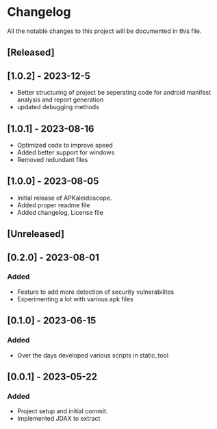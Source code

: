 # Changelog

All the notable changes to this project will be documented in this file.

## [Released]

## [1.0.2] - 2023-12-5
- Better structuring of project be seperating code for android manifest analysis and report generation
- updated debugging methods

## [1.0.1] - 2023-08-16
- Optimized code to improve speed
- Added better support for windows
- Removed redundant files

## [1.0.0] - 2023-08-05
- Initial release of APKaleidoscope.
- Added proper readme file
- Added changelog, License file


## [Unreleased]

## [0.2.0] - 2023-08-01
### Added
- Feature to add more detection of security vulnerabilites
- Experimenting a lot with various apk files

## [0.1.0] - 2023-06-15
### Added
- Over the days developed various scripts in static_tool

## [0.0.1] - 2023-05-22
### Added
- Project setup and initial commit.
- Implemented JDAX to extract 
